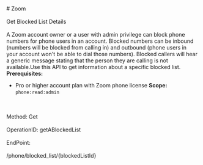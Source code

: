 <br>#     Zoom</br>
<br>Get Blocked List Details</br>
<br>A Zoom account owner or a user with admin privilege can block phone numbers for phone users in an account. Blocked numbers can be inbound (numbers will be blocked from calling in) and outbound (phone users in your account won't be able to dial those numbers). Blocked callers will hear a generic message stating that the person they are calling is not available.Use this API to get information about a specific blocked list.
**Prerequisites:**
* Pro or higher account plan with Zoom phone license
**Scope:** `phone:read:admin` 





</br>
<br>Method: Get</br>
<br>OperationID: getABlockedList</br>
<br>EndPoint:</br>
<br>/phone/blocked_list/{blockedListId}</br>
